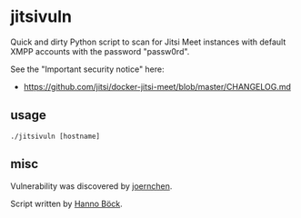 jitsivuln
=========

Quick and dirty Python script to scan for Jitsi Meet instances with default
XMPP accounts with the password "passw0rd".

See the "Important security notice" here:
* https://github.com/jitsi/docker-jitsi-meet/blob/master/CHANGELOG.md

usage
-----

```
./jitsivuln [hostname]
```

misc
----

Vulnerability was discovered by [joernchen](https://twitter.com/joernchen).

Script written by [Hanno Böck](https://hboeck.de/).
